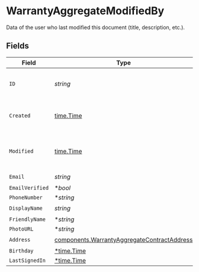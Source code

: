 # WarrantyAggregateModifiedBy

Data of the user who last modified this document (title, description, etc.).


## Fields

| Field                                                                                                      | Type                                                                                                       | Required                                                                                                   | Description                                                                                                | Example                                                                                                    |
| ---------------------------------------------------------------------------------------------------------- | ---------------------------------------------------------------------------------------------------------- | ---------------------------------------------------------------------------------------------------------- | ---------------------------------------------------------------------------------------------------------- | ---------------------------------------------------------------------------------------------------------- |
| `ID`                                                                                                       | *string*                                                                                                   | :heavy_check_mark:                                                                                         | Unique identifier for the user.                                                                            | usr_1f07f62df1e64432b10dd570938f70a2                                                                       |
| `Created`                                                                                                  | [time.Time](https://pkg.go.dev/time#Time)                                                                  | :heavy_check_mark:                                                                                         | Datetime when the object was created.                                                                      | 2024-11-18 15:05:46.8 +0000 UTC                                                                            |
| `Modified`                                                                                                 | [time.Time](https://pkg.go.dev/time#Time)                                                                  | :heavy_check_mark:                                                                                         | Datetime when the object was last modified.                                                                | 2024-11-18 15:05:46.801 +0000 UTC                                                                          |
| `Email`                                                                                                    | *string*                                                                                                   | :heavy_check_mark:                                                                                         | N/A                                                                                                        | address@domain.com                                                                                         |
| `EmailVerified`                                                                                            | **bool*                                                                                                    | :heavy_minus_sign:                                                                                         | N/A                                                                                                        | true                                                                                                       |
| `PhoneNumber`                                                                                              | **string*                                                                                                  | :heavy_minus_sign:                                                                                         | N/A                                                                                                        | 123-123-1234                                                                                               |
| `DisplayName`                                                                                              | *string*                                                                                                   | :heavy_check_mark:                                                                                         | N/A                                                                                                        | John Doe                                                                                                   |
| `FriendlyName`                                                                                             | **string*                                                                                                  | :heavy_minus_sign:                                                                                         | N/A                                                                                                        | John                                                                                                       |
| `PhotoURL`                                                                                                 | **string*                                                                                                  | :heavy_minus_sign:                                                                                         | N/A                                                                                                        | https://...                                                                                                |
| `Address`                                                                                                  | [components.WarrantyAggregateContractAddress](../../models/components/warrantyaggregatecontractaddress.md) | :heavy_check_mark:                                                                                         | N/A                                                                                                        |                                                                                                            |
| `Birthday`                                                                                                 | [*time.Time](https://pkg.go.dev/time#Time)                                                                 | :heavy_minus_sign:                                                                                         | N/A                                                                                                        | new Date()                                                                                                 |
| `LastSignedIn`                                                                                             | [*time.Time](https://pkg.go.dev/time#Time)                                                                 | :heavy_minus_sign:                                                                                         | N/A                                                                                                        | new Date()                                                                                                 |